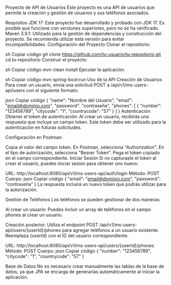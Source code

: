 Proyecto de API de Usuarios
Este proyecto es una API de usuarios que permite la creación y gestión de usuarios y sus teléfonos asociados.

Requisitos
JDK 17: Este proyecto fue desarrollado y probado con JDK 17. Es posible que funcione con versiones superiores, pero no se ha verificado.
Maven 3.9.1: Utilizado para la gestión de dependencias y construcción del proyecto. Se recomienda utilizar esta versión para evitar incompatibilidades.
Configuración del Proyecto
Clonar el repositorio:

sh
Copiar código
git clone https://github.com/tu-usuario/tu-repositorio.git
cd tu-repositorio
Construir el proyecto:

sh
Copiar código
mvn clean install
Ejecutar la aplicación:

sh
Copiar código
mvn spring-boot:run
Uso de la API
Creación de Usuarios
Para crear un usuario, envía una solicitud POST a /api/v1/ms-users-api/users con el siguiente formato:

json
Copiar código
{
  "name": "Nombre del Usuario",
  "email": "email@dominio.com",
  "password": "contraseña",
  "phones": [
    {
      "number": "123456789",
      "citycode": "1",
      "countrycode": "57"
    }
  ]
}
Autenticación
Obtener el token de autenticación:
Al crear un usuario, recibirás una respuesta que incluye un campo token. Este token debe ser utilizado para la autenticación en futuras solicitudes.

Configuración en Postman:

Copia el valor del campo token.
En Postman, selecciona "Authorization".
En el tipo de autorización, selecciona "Bearer Token".
Pega el token copiado en el campo correspondiente.
Iniciar Sesión
Si no capturaste el token al crear el usuario, puedes iniciar sesión para obtener uno nuevo:

URL: http://localhost:8080/api/v1/ms-users-api/auth/login
Método: POST
Cuerpo:
json
Copiar código
{
  "email": "email@dominio.com",
  "password": "contraseña"
}
La respuesta incluirá un nuevo token que podrás utilizar para la autorización.

Gestión de Teléfonos
Los teléfonos se pueden gestionar de dos maneras:

Al crear un usuario:
Puedes incluir un array de teléfonos en el campo phones al crear un usuario.

Creación posterior:
Utiliza el endpoint POST /api/v1/ms-users-api/users/{userId}/phones para agregar teléfonos a un usuario existente. Reemplaza {userId} con el ID del usuario correspondiente.

URL: http://localhost:8080/api/v1/ms-users-api/users/{userId}/phones
Método: POST
Cuerpo:
json
Copiar código
{
  "number": "123456789",
  "citycode": "1",
  "countrycode": "57"
}

Base de Datos
No es necesario crear manualmente las tablas de la base de datos, ya que JPA se encarga de generarlas automáticamente al iniciar la aplicación.

